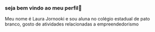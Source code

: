 ### seja bem vindo ao meu perfil👋

Meu nome é Laura Jornooki e sou aluna no colégio estadual de pato branco, 
gosto de atividades relacionadas a empreendedorismo 
